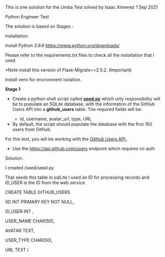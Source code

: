 <p>
    This is one solution for the Umba Test solved by Isaac Ximenez 1 Sep 2021
</p>
<p>
    Python Engineer Test
</p>
<p>
    The solution is based on Stages :
</p>
<p>
    Installation:
</p>
<p>
    Install Python 3.9.6
    <a href="https://www.python.org/downloads/">
        https://www.python.org/downloads/
    </a>
</p>
<p>
    Please refer to the requirements.txt files to check all the installation
    that I used
</p>
<p>
    *Note install this version of Flask-Migrate==2.5.2. (Important)
</p>
<p>
    Install venv for environment isolation.
</p>
<p>
    <strong>Stage 1</strong>
</p>
<ul type="disc">
    <li>
Create a python shell script called        <strong><a href="http://seed.py">seed.py</a></strong> which only
        responsibility will be to populate an SQLite database, with the
information of the GitHub Users API into a        <strong>github_users</strong> table. The required fields will be:
    </li>
    <ul type="circle">
        <li>
            id, username, avatar_url, type, URL
        </li>
    </ul>
    <li>
        By default, the script should populate the database with the first 150
        users from GitHub.
    </li>
</ul>
<p>
    For this test, you will be working with the
    <a href="https://docs.github.com/en/rest/reference/users">
        GitHub Users API
    </a>
    .
</p>
<ul type="disc">
    <li>
Use the        <a href="https://api.github.com/users">https://api.github.com/users</a>
        endpoint which requires no auth
    </li>
</ul>
<p>
    Solution .
</p>
<p>
    I created /seed/seed.py
</p>
<p>
    That seeds this table in sqlLite I used an ID for processing records and
    ID_USER is the ID from the web service
</p>
<p>
    CREATE TABLE GITHUB_USERS
</p>
<p>
    (ID INT PRIMARY KEY NOT NULL,
</p>
<p>
    ID_USER INT ,
</p>
<p>
    USER_NAME CHAR(50),
</p>
<p>
    AVATAR TEXT,
</p>
<p>
    USER_TYPE CHAR(50),
</p>
<p>
    URL TEXT )
</p>
